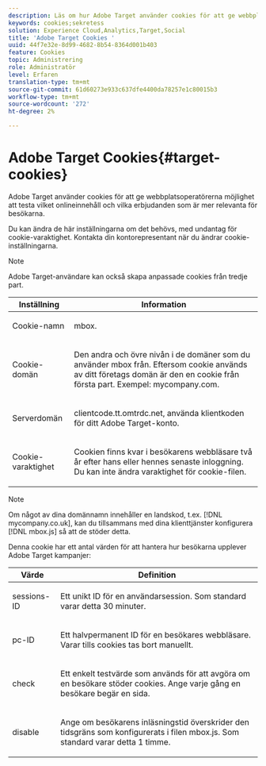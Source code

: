 ```yaml
---
description: Läs om hur Adobe Target använder cookies för att ge webbplatsoperatörer möjlighet att testa vilket onlineinnehåll och vilka erbjudanden som är mer relevanta för besökarna.
keywords: cookies;sekretess
solution: Experience Cloud,Analytics,Target,Social
title: 'Adobe Target Cookies '
uuid: 44f7e32e-8d99-4682-8b54-8364d001b403
feature: Cookies
topic: Administrering
role: Administratör
level: Erfaren
translation-type: tm+mt
source-git-commit: 61d60273e933c637dfe4400da78257e1c80015b3
workflow-type: tm+mt
source-wordcount: '272'
ht-degree: 2%

---
```



# Adobe Target Cookies{#target-cookies}

Adobe Target använder cookies för att ge webbplatsoperatörerna möjlighet att testa vilket onlineinnehåll och vilka erbjudanden som är mer relevanta för besökarna.

Du kan ändra de här inställningarna om det behövs, med undantag för cookie-varaktighet. Kontakta din kontorepresentant när du ändrar cookie-inställningarna.

>[!NOTE]
>
>Adobe Target-användare kan också skapa anpassade cookies från tredje part.

<table id="table_54B402C6E19C4A70B1E27BC9DFF776EB"> 
 <thead> 
  <tr> 
   <th colname="col1" class="entry"> Inställning </th> 
   <th colname="col2" class="entry"> Information </th> 
  </tr> 
 </thead>
 <tbody> 
  <tr> 
   <td colname="col1"> <p>Cookie-namn </p> </td> 
   <td colname="col2"> <p>mbox. </p> </td> 
  </tr> 
  <tr> 
   <td colname="col1"> <p>Cookie-domän </p> </td> 
   <td colname="col2"> <p>Den andra och övre nivån i de domäner som du använder mbox från. Eftersom cookie används av ditt företags domän är den en cookie från första part. Exempel: <span class="filepath"> mycompany.com</span>. </p> </td> 
  </tr> 
  <tr> 
   <td colname="col1"> <p>Serverdomän </p> </td> 
   <td colname="col2"> <p> <span class="filepath"> clientcode.tt.omtrdc.net</span>, använda klientkoden för ditt Adobe Target-konto. </p> </td> 
  </tr> 
  <tr> 
   <td colname="col1"> <p>Cookie-varaktighet </p> </td> 
   <td colname="col2"> <p>Cookien finns kvar i besökarens webbläsare två år efter hans eller hennes senaste inloggning. Du kan inte ändra varaktighet för cookie-filen. </p> </td> 
  </tr> 
 </tbody> 
</table>

>[!NOTE]
>
>Om något av dina domännamn innehåller en landskod, t.ex. [!DNL mycompany.co.uk], kan du tillsammans med dina klienttjänster konfigurera [!DNL mbox.js] så att de stöder detta.

Denna cookie har ett antal värden för att hantera hur besökarna upplever Adobe Target kampanjer:

<table id="table_5245F72A2D5A4322B40ABB10B7DFB338"> 
 <thead> 
  <tr> 
   <th colname="col1" class="entry"> Värde </th> 
   <th colname="col2" class="entry"> Definition </th> 
  </tr> 
 </thead>
 <tbody> 
  <tr> 
   <td colname="col1"> <p> <span class="codeph"> sessions-ID</span> </p> </td> 
   <td colname="col2"> <p>Ett unikt ID för en användarsession. Som standard varar detta 30 minuter. </p> </td> 
  </tr> 
  <tr> 
   <td colname="col1"> <p> <span class="codeph"> pc-ID</span> </p> </td> 
   <td colname="col2"> <p>Ett halvpermanent ID för en besökares webbläsare. Varar tills cookies tas bort manuellt. </p> </td> 
  </tr> 
  <tr> 
   <td colname="col1"> <p> <span class="codeph"> check</span> </p> </td> 
   <td colname="col2"> <p>Ett enkelt testvärde som används för att avgöra om en besökare stöder cookies. Ange varje gång en besökare begär en sida. </p> </td> 
  </tr> 
  <tr> 
   <td colname="col1"> <p> <span class="codeph"> disable</span> </p> </td> 
   <td colname="col2"> <p>Ange om besökarens inläsningstid överskrider den tidsgräns som konfigurerats i filen <span class="filepath"> mbox.js</span>. Som standard varar detta 1 timme. </p> </td> 
  </tr> 
 </tbody> 
</table>

